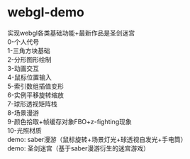 # webgl-demo
实现webgl各类基础功能+最新作品是圣剑迷宫</Br>
0-个人代号</Br>
1-三角方块基础</Br>
2-分形图形绘制</Br>
3-动画交互</Br>
4-鼠标位置输入</Br>
5-索引数组插值变形</Br>
6-实例平移旋转缩放</Br>
7-球形透视矩阵栈</Br>
8-场景漫游</Br>
9-颜色拾取+帧缓存对象FBO+z-fighting现象</Br>
10-光照材质</Br>
demo: saber漫游（鼠标旋转+场景灯光+球透视自发光+手电筒）</Br>
demo: 圣剑迷宫（基于saber漫游衍生的迷宫游戏）
